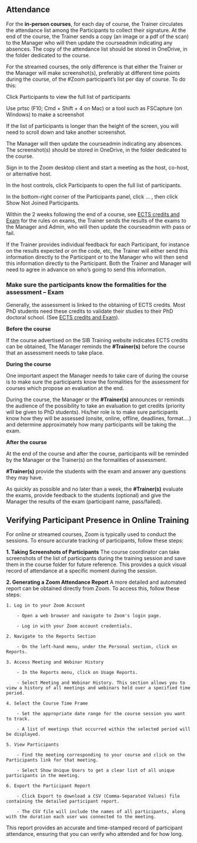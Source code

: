 ## Attendance 

For the **in-person courses**, for each day of course, the Trainer circulates the attendance list among the Participants to collect their signature. At the end of the course, the Trainer sends a copy (an image or a pdf of the scan) to the Manager who will then update the courseadmin indicating any absences. The copy of the attendance list should be stored in OneDrive, in the folder dedicated to the course.  

For the streamed courses, the only difference is that either the Trainer or the Manager will make screenshot(s), preferably at different time points during the course, of the #Zoom participant’s list per day of course. To do this: 

Click Participants to view the full list of participants 

Use prtsc (F10; Cmd + Shift + 4 on Mac) or a tool such as FSCapture (on Windows) to make a screenshot 

If the list of participants is longer than the height of the screen, you will need to scroll down and take another screenshot. 

The Manager will then update the courseadmin indicating any absences. The screenshot(s) should be stored in OneDrive, in the folder dedicated to the course. 

Sign in to the Zoom desktop client and start a meeting as the host, co-host, or alternative host. 

In the host controls, click Participants to open the full list of participants. 

In the bottom-right corner of the Participants panel, click  … , then click Show Not Joined Participants.  

Within the 2 weeks following the end of a course, see [ECTS credits and Exam](../../../topics/ECTS_exam.md) for the rules on exams, the Trainer sends the results of the exams to the Manager and Admin, who will then update the courseadmin with pass or fail.  

If the Trainer provides individual feedback for each Participant, for instance on the results expected or on the code, etc, the Trainer will either send this information directly to the Participant or to the Manager who will then send this information directly to the Participant. Both the Trainer and Manager will need to agree in advance on who’s going to send this information.  

### Make sure the participants know the formalities for the assessment – Exam 

Generally, the assessment is linked to the obtaining of ECTS credits. Most PhD students need these credits to validate their studies to their PhD doctoral school. (See [ECTS credits and Exam](../../../topics/ECTS_exam.md)).

**Before the course**

If the course advertised on the SIB Training website indicates ECTS credits can be obtained, The Manager reminds the **#Trainer(s)** before the course that an assessment needs to take place. 

**During the course**

One important aspect the Manager needs to take care of during the course is to make sure the participants know the formalities for the assessment for courses which propose an evaluation at the end.  

During the course, the Manager or the **#Trainer(s)** announces or reminds the audience of the possibility to take an evaluation to get credits (priority will be given to PhD students). His/her role is to make sure participants know how they will be assessed (onsite, online, offline, deadlines, format....) and determine approximately how many participants will be taking the exam. 

**After the course**

At the end of the course and after the course, participants will be reminded by the Manager or the Trainer(s) on the formalities of assessment.  

**#Trainer(s)** provide the students with the exam and answer any questions they may have. 

As quickly as possible and no later than a week, the **#Trainer(s)** evaluate the exams, provide feedback to the students (optional) and give the Manager the results of the exam (participant name, pass/failed). 

## Verifying Participant Presence in Online Training
For online or streamed courses, Zoom is typically used to conduct the sessions. To ensure accurate tracking of participants, follow these steps:

**1. Taking Screenshots of Participants**
The course coordinator can take screenshots of the list of participants during the training session and save them in the course folder for future reference. This provides a quick visual record of attendance at a specific moment during the session.

**2. Generating a Zoom Attendance Report**
A more detailed and automated report can be obtained directly from Zoom. To access this, follow these steps:

    1. Log in to your Zoom Account

        - Open a web browser and navigate to Zoom's login page.

        - Log in with your Zoom account credentials.

    2. Navigate to the Reports Section

        - On the left-hand menu, under the Personal section, click on Reports.

    3. Access Meeting and Webinar History

        - In the Reports menu, click on Usage Reports.

        - Select Meeting and Webinar History. This section allows you to view a history of all meetings and webinars held over a specified time period.

    4. Select the Course Time Frame

        - Set the appropriate date range for the course session you want to track.

        - A list of meetings that occurred within the selected period will be displayed.

    5. View Participants

        - Find the meeting corresponding to your course and click on the Participants link for that meeting.

        - Select Show Unique Users to get a clear list of all unique participants in the meeting.

    6. Export the Participant Report

        - Click Export to download a CSV (Comma-Separated Values) file containing the detailed participant report.

        - The CSV file will include the names of all participants, along with the duration each user was connected to the meeting.

This report provides an accurate and time-stamped record of participant attendance, ensuring that you can verify who attended and for how long.
